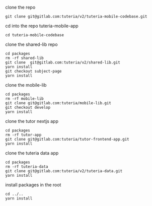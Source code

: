 clone the repo

```
git clone git@gitlab.com:tuteria/v2/tuteria-mobile-codebase.git
```

cd into the repo tuteria-mobile-app

```
cd tuteria-mobile-codebase
```

clone the shared-lib repo

```
cd packages
rm -rf shared-lib
git clone  git@gitlab.com:tuteria/v2/shared-lib.git
yarn install
git checkout subject-page
yarn install
```

clone the mobile-lib

```
cd packages
rm -rf mobile-lib
git clone git@gitlab.com:tuteria/mobile-lib.git
git checkout develop
yarn install
```

clone the tutor nextjs app

```
cd packages
rm -rf tutor-app
git clone git@gitlab.com:tuteria/tutor-frontend-app.git
yarn install
```

clone the tuteria data app

```
cd packages
rm -rf tuteria-data
git clone git@gitlab.com:tuteria/v2/tuteria-data.git
yarn install
```

install packages in the root

```
cd ../..
yarn install

```
